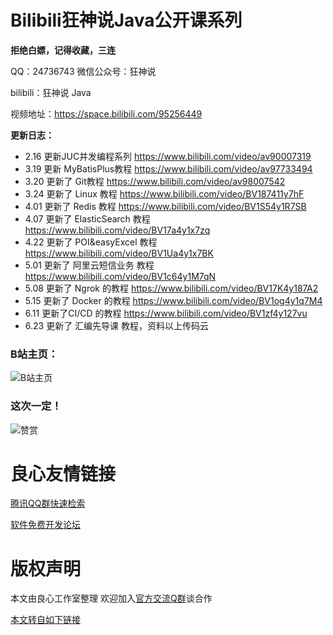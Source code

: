# Bilibili狂神说Java公开课系列

**拒绝白嫖，记得收藏，三连**

QQ：24736743  微信公众号：狂神说

bilibili：狂神说 Java

视频地址：https://space.bilibili.com/95256449

**更新日志：**

- 2.16  更新JUC并发编程系列 https://www.bilibili.com/video/av90007319
- 3.19  更新 MyBatisPlus教程 https://www.bilibili.com/video/av97733494
- 3.20  更新了 Git教程 https://www.bilibili.com/video/av98007542
- 3.24  更新了 Linux 教程 https://www.bilibili.com/video/BV187411y7hF
- 4.01  更新了 Redis 教程 https://www.bilibili.com/video/BV1S54y1R7SB
- 4.07  更新了 ElasticSearch 教程 https://www.bilibili.com/video/BV17a4y1x7zq
- 4.22  更新了 POI&easyExcel 教程 https://www.bilibili.com/video/BV1Ua4y1x7BK
- 5.01  更新了 阿里云短信业务 教程 https://www.bilibili.com/video/BV1c64y1M7qN
- 5.08  更新了 Ngrok 的教程 https://www.bilibili.com/video/BV17K4y187A2
- 5.15  更新了 Docker 的教程 https://www.bilibili.com/video/BV1og4y1q7M4
- 6.11  更新了CI/CD 的教程 https://www.bilibili.com/video/BV1zf4y127vu
- 6.23 更新了 汇编先导课 教程，资料以上传码云

### B站主页：

![B站主页](https://images.gitee.com/uploads/images/2020/0322/130928_362ce918_2287834.png "QQ截图20200322130924.png")

### 这次一定！


![赞赏](https://images.gitee.com/uploads/images/2020/0322/131035_d434c4ed_2287834.jpeg "赞赏码.jpg")


 # 良心友情链接

[腾讯QQ群快速检索](http://u.720life.cn/s/8cf73f7c)

[软件免费开发论坛](http://u.720life.cn/s/bbb01dc0)

# 版权声明 

本文由良心工作室整理 欢迎加入[官方交流Q群](https://u.720life.cn/s/f2316816)谈合作

[本文转自如下链接](http://u.720life.cn/g/2e71d0f0a5c601172267ba20d3a43c6e8c4a10926c21d754ae7990260cc1905d83685063e95f17a76243b12dfd7d1e6806c70f24a2dd4ea9025e25cc1fee8487)